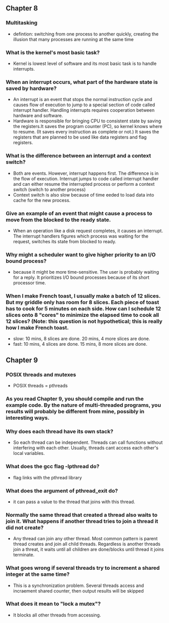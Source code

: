 ## Chapter 8

### Multitasking 
 * defintion: switching from one process to another quickly, creating the illusion that many processes are running at the same time
### What is the kernel's most basic task?
 * Kernel is lowest level of software and its most basic task is to handle interrupts.
### When an interrupt occurs, what part of the hardware state is saved by hardware?
 * An interrupt is an event that stops the normal instruction cycle and causes flow of execution to jump to a special section of code called interrupt handler. Handling interrupts requires cooperation between hardware and software. 
 * Hardware is responsible for bringing CPU to consistent state by saving the registers.It saves the program counter (PC),  so kernel knows where to resume. (It saves every instruction as complete or not.) It saves the registers that are planned to be used like data registers and flag registers. 
### What is the difference between an interrupt and a context switch?
 * Both are events. However, interrupt happens first. The difference is in the flow of execution. Interrupt jumps to code called interrupt handler and can either resume the interrupted process or perform a context switch (switch to another process)
 * Context switch is also slow because of time eeded to load data into cache for the new process.
### Give an example of an event that might cause a process to move from the blocked to the ready state.
 * When an operation like a disk request completes, it causes an interrupt. The interrupt handlers figures which process was waiting for the request, switches its state from blocked to ready.
### Why might a scheduler want to give higher priority to an I/O bound process?
 * because it might be more time-sensitive. The user is probably waiting for a reply. It prioritizes I/O bound processes because of its short processor time.
### When I make French toast, I usually make a batch of 12 slices. But my griddle only has room for 8 slices. Each piece of toast has to cook for 5 minutes on each side. How can I schedule 12 slices onto 8 "cores" to minimize the elapsed time to cook all 12 slices? (Note: this question is not hypothetical; this is really how I make French toast.
 * slow: 10 mins, 8 slices are done. 20 mins, 4 more slices are done.
 * fast: 10 mins, 4 slices are done. 15 mins, 8 more slices are done.  
## Chapter 9

### POSIX threads and mutexes
 * POSIX threads = pthreads
### As you read Chapter 9, you should compile and run the example code. By the nature of multi-threaded programs, you results will probably be different from mine, possibly in interesting ways.

### Why does each thread have its own stack?
 * So each thread can be independent. Threads can call functions without interfering with each other. Usually, threads cant access each other's local variables.
### What does the gcc flag -lpthread do?
 * flag links with the pthread library
### What does the argument of pthread_exit do?
 * it can pass a value to the thread that joins with this thread.
### Normally the same thread that created a thread also waits to join it. What happens if another thread tries to join a thread it did not create?
 * Any thread can join any other thread. Most common pattern is parent thread creates and join all child threads. Regardless is another threads join a threat, it waits until all children are done/blocks until thread it joins terminate. 
### What goes wrong if several threads try to increment a shared integer at the same time?
 * This is a synchronization problem. Several threads access and incraement shared counter, then output results will be skipped
### What does it mean to "lock a mutex"?
 * It blocks all other threads from accessing. 
